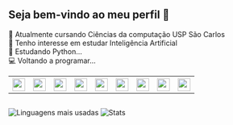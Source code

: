 ## Seja bem-vindo ao meu perfil 👋 

📖 Atualmente cursando Ciências da computação USP São Carlos
<br>
🌱 Tenho interesse em estudar Inteligência Artificial
<br>
🐍 Estudando Python...
<br>
💻 Voltando a programar...

<table style="border:none;">
<th>
<img src="https://cdn.jsdelivr.net/gh/devicons/devicon@latest/icons/python/python-original.svg" height="25" />
</th>
<th>
<img src="https://cdn.jsdelivr.net/gh/devicons/devicon@latest/icons/flask/flask-original.svg" height="25"/>   
</th>  
<th>
<img src="https://cdn.jsdelivr.net/gh/devicons/devicon@latest/icons/java/java-original.svg" height="25"/>
</th>
<th>
<img src="https://cdn.jsdelivr.net/gh/devicons/devicon@latest/icons/spring/spring-original.svg" height="25" /> 
</th>         
<th>
<img src="https://cdn.jsdelivr.net/gh/devicons/devicon@latest/icons/cplusplus/cplusplus-original.svg" height="25"/>
</th>
<th>
<img src="https://cdn.jsdelivr.net/gh/devicons/devicon@latest/icons/html5/html5-original.svg" height="25"/>
</th>
<th>
<img src="https://cdn.jsdelivr.net/gh/devicons/devicon@latest/icons/css3/css3-original.svg" height="25"/>
</th>
<th>
<img src="https://cdn.jsdelivr.net/gh/devicons/devicon@latest/icons/javascript/javascript-original.svg" height="25"/>
</th>
<th>
<img src="https://cdn.jsdelivr.net/gh/devicons/devicon@latest/icons/php/php-original.svg" height="25" />
</th>
</table>

##
![Linguagens mais usadas](https://github-readme-stats.vercel.app/api/top-langs/?username=HeitorgOliveira&layout=compact&theme=radical)
![Stats](https://github-readme-stats.vercel.app/api?username=HeitorgOliveira&show_icons=true&theme=radical)



##
